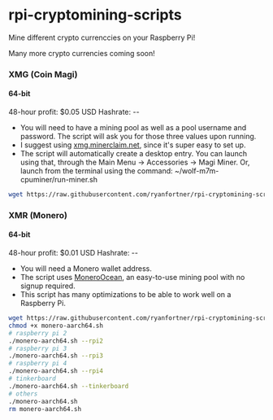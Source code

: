 # rpi-cryptomining-scripts
Mine different crypto currenccies on your Raspberry Pi!

Many more crypto currencies coming soon!

### XMG (Coin Magi)
#### 64-bit
48-hour profit: $0.05 USD
Hashrate: --
- You will need to have a mining pool as well as a pool username and password. The script will ask you for those three values upon running.
- I suggest using [xmg.minerclaim.net](https://xmg.minerclaim.net/), since it's super easy to set up.
- The script will automatically create a desktop entry. You can launch using that, through the Main Menu -> Accessories -> Magi Miner. Or, launch from the terminal using the command: ~/wolf-m7m-cpuminer/run-miner.sh
```bash
wget https://raw.githubusercontent.com/ryanfortner/rpi-cryptomining-scripts/master/magi-aarch64.sh; bash magi-aarch64.sh; rm magi-aarch64.sh
```

### XMR (Monero)
#### 64-bit
48-hour profit: $0.01 USD
Hashrate: --
- You will need a Monero wallet address.
- The script uses [MoneroOcean](https://moneroocean.stream), an easy-to-use mining pool with no signup required.
- This script has many optimizations to be able to work well on a Raspberry Pi.
```bash
wget https://raw.githubusercontent.com/ryanfortner/rpi-cryptomining-scripts/master/monero-aarch64.sh
chmod +x monero-aarch64.sh
# raspberry pi 2
./monero-aarch64.sh --rpi2
# raspberry pi 3
./monero-aarch64.sh --rpi3
# raspberry pi 4
./monero-aarch64.sh --rpi4
# tinkerboard 
./monero-aarch64.sh --tinkerboard
# others
./monero-aarch64.sh
rm monero-aarch64.sh
```